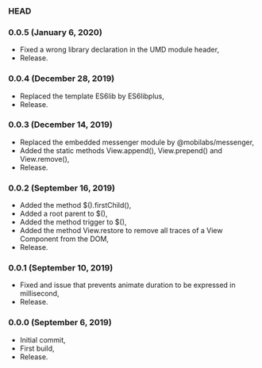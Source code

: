### HEAD

### 0.0.5 (January 6, 2020)

  * Fixed a wrong library declaration in the UMD module header,
  * Release.


### 0.0.4 (December 28, 2019)

  * Replaced the template ES6lib by ES6libplus,
  * Release.


### 0.0.3 (December 14, 2019)

  * Replaced the embedded messenger module by @mobilabs/messenger,
  * Added the static methods View.append(), View.prepend() and View.remove(),
  * Release.


### 0.0.2 (September 16, 2019)

  * Added the method $().firstChild(),
  * Added a root parent to $(),
  * Added the method trigger to $(),
  * Added the method View.restore to remove all traces of a View Component from the DOM,
  * Release.


### 0.0.1 (September 10, 2019)

  * Fixed and issue that prevents animate duration to be expressed in millisecond,
  * Release.


### 0.0.0 (September 6, 2019)

  * Initial commit,
  * First build,
  * Release.
